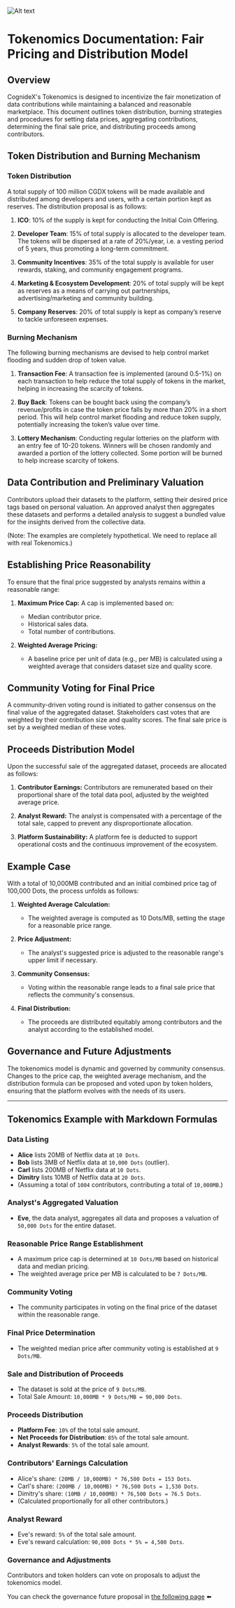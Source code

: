 ![Alt text](Assets/4..png)

# Tokenomics Documentation: Fair Pricing and Distribution Model

## Overview

CognideX's Tokenomics is designed to incentivize the fair monetization of data contributions while maintaining a balanced and reasonable marketplace. This document outlines token distribution, burning strategies and procedures for setting data prices, aggregating contributions, determining the final sale price, and distributing proceeds among contributors.

## Token Distribution and Burning Mechanism

### Token Distribution

A total supply of 100 million CGDX tokens will be made available and distributed among developers and users, with a certain portion kept as reserves. The distribution proposal is as follows:

1. **ICO**: 10% of the supply is kept for conducting the Initial Coin Offering.

2. **Developer Team**: 15% of total supply is allocated to the developer team. The tokens will be dispersed at a rate of 20%/year, i.e. a vesting period of 5 years, thus promoting a long-term commitment.

3. **Community Incentives**: 35% of the total supply is available for user rewards, staking, and community engagement programs.

4. **Marketing & Ecosystem Development**: 20% of total supply will be kept as reserves as a means of carrying out partnerships, advertising/marketing and community building.

5. **Company Reserves**: 20% of total supply is kept as company’s reserve to tackle unforeseen expenses.

### Burning Mechanism
The following burning mechanisms are devised to help control market flooding and sudden drop of token value.

1. **Transaction Fee**: A transaction fee is implemented (around 0.5-1%) on each transaction to help reduce the total supply of tokens in the market, helping in increasing the scarcity of tokens.

2. **Buy Back**: Tokens can be bought back using the company’s revenue/profits in case the token price falls by more than 20% in a short period. This will help control market flooding and reduce token supply, potentially increasing the token’s value over time.

3. **Lottery Mechanism**: Conducting regular lotteries on the platform with an entry fee of 10-20 tokens. Winners will be chosen randomly and awarded a portion of the lottery collected. Some portion will be burned to help increase scarcity of tokens.


## Data Contribution and Preliminary Valuation

Contributors upload their datasets to the platform, setting their desired price tags based on personal valuation. An approved analyst then aggregates these datasets and performs a detailed analysis to suggest a bundled value for the insights derived from the collective data.

(Note: The examples are completely hypothetical. We need to replace all with real Tokenomics.)

## Establishing Price Reasonability

To ensure that the final price suggested by analysts remains within a reasonable range:

1. **Maximum Price Cap:** A cap is implemented based on:
   - Median contributor price.
   - Historical sales data.
   - Total number of contributions.

2. **Weighted Average Pricing:** 
   - A baseline price per unit of data (e.g., per MB) is calculated using a weighted average that considers dataset size and quality score.

## Community Voting for Final Price

A community-driven voting round is initiated to gather consensus on the final value of the aggregated dataset. Stakeholders cast votes that are weighted by their contribution size and quality scores. The final sale price is set by a weighted median of these votes.

## Proceeds Distribution Model

Upon the successful sale of the aggregated dataset, proceeds are allocated as follows:

1. **Contributor Earnings:** Contributors are remunerated based on their proportional share of the total data pool, adjusted by the weighted average price.

2. **Analyst Reward:** The analyst is compensated with a percentage of the total sale, capped to prevent any disproportionate allocation.

3. **Platform Sustainability:** A platform fee is deducted to support operational costs and the continuous improvement of the ecosystem.

## Example Case

With a total of 10,000MB contributed and an initial combined price tag of 100,000 Dots, the process unfolds as follows:

1. **Weighted Average Calculation:**
   - The weighted average is computed as 10 Dots/MB, setting the stage for a reasonable price range.

2. **Price Adjustment:**
   - The analyst's suggested price is adjusted to the reasonable range's upper limit if necessary.

3. **Community Consensus:**
   - Voting within the reasonable range leads to a final sale price that reflects the community's consensus.

4. **Final Distribution:**
   - The proceeds are distributed equitably among contributors and the analyst according to the established model.

## Governance and Future Adjustments

The tokenomics model is dynamic and governed by community consensus. Changes to the price cap, the weighted average mechanism, and the distribution formula can be proposed and voted upon by token holders, ensuring that the platform evolves with the needs of its users.

---

## Tokenomics Example with Markdown Formulas

### Data Listing

- **Alice** lists 20MB of Netflix data at `10 Dots`.
- **Bob** lists 3MB of Netflix data at `10,000 Dots` (outlier).
- **Carl** lists 200MB of Netflix data at `10 Dots`.
- **Dimitry** lists 10MB of Netflix data at `20 Dots`.
- (Assuming a total of `1004` contributors, contributing a total of `10,000MB`.)

### Analyst's Aggregated Valuation

- **Eve**, the data analyst, aggregates all data and proposes a valuation of `50,000 Dots` for the entire dataset.

### Reasonable Price Range Establishment

- A maximum price cap is determined at `10 Dots/MB` based on historical data and median pricing.
- The weighted average price per MB is calculated to be `7 Dots/MB`.

### Community Voting

- The community participates in voting on the final price of the dataset within the reasonable range.

### Final Price Determination

- The weighted median price after community voting is established at `9 Dots/MB`.

### Sale and Distribution of Proceeds

- The dataset is sold at the price of `9 Dots/MB`.
- Total Sale Amount: `10,000MB * 9 Dots/MB = 90,000 Dots`.

### Proceeds Distribution

- **Platform Fee**: `10%` of the total sale amount.
- **Net Proceeds for Distribution**: `85%` of the total sale amount.
- **Analyst Rewards**: `5%` of the total sale amount.

### Contributors' Earnings Calculation

- Alice's share: `(20MB / 10,000MB) * 76,500 Dots = 153 Dots`.
- Carl's share: `(200MB / 10,000MB) * 76,500 Dots = 1,530 Dots`.
- Dimitry's share: `(10MB / 10,000MB) * 76,500 Dots = 76.5 Dots`.
- (Calculated proportionally for all other contributors.)

### Analyst Reward

- Eve's reward: `5%` of the total sale amount.
- Eve's reward calculation: `90,000 Dots * 5% = 4,500 Dots`.

### Governance and Adjustments

Contributors and token holders can vote on proposals to adjust the tokenomics model.

You can check the governance future proposal in [the following page](6-Governance.md) ⬅️


